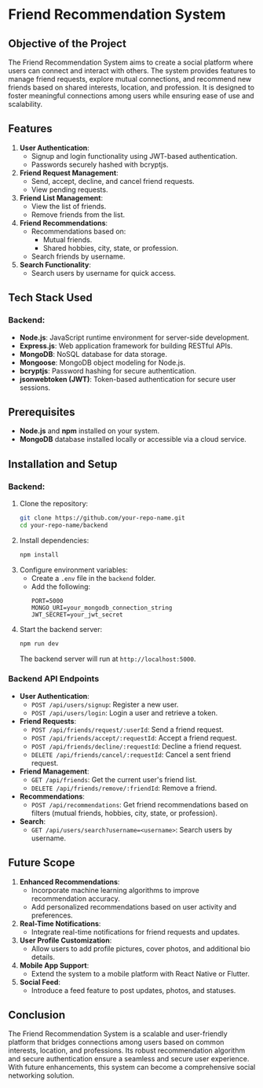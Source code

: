 # Friend Recommendation System

## Objective of the Project
The Friend Recommendation System aims to create a social platform where users can connect and interact with others. The system provides features to manage friend requests, explore mutual connections, and recommend new friends based on shared interests, location, and profession. It is designed to foster meaningful connections among users while ensuring ease of use and scalability.

## Features
1. **User Authentication**:
   - Signup and login functionality using JWT-based authentication.
   - Passwords securely hashed with bcryptjs.
2. **Friend Request Management**:
   - Send, accept, decline, and cancel friend requests.
   - View pending requests.
3. **Friend List Management**:
   - View the list of friends.
   - Remove friends from the list.
4. **Friend Recommendations**:
   - Recommendations based on:
     - Mutual friends.
     - Shared hobbies, city, state, or profession.
   - Search friends by username.
5. **Search Functionality**:
   - Search users by username for quick access.

## Tech Stack Used
### Backend:
- **Node.js**: JavaScript runtime environment for server-side development.
- **Express.js**: Web application framework for building RESTful APIs.
- **MongoDB**: NoSQL database for data storage.
- **Mongoose**: MongoDB object modeling for Node.js.
- **bcryptjs**: Password hashing for secure authentication.
- **jsonwebtoken (JWT)**: Token-based authentication for secure user sessions.

## Prerequisites
- **Node.js** and **npm** installed on your system.
- **MongoDB** database installed locally or accessible via a cloud service.

## Installation and Setup
### Backend:
1. Clone the repository:
   ```bash
   git clone https://github.com/your-repo-name.git
   cd your-repo-name/backend
   ```
2. Install dependencies:
   ```bash
   npm install
   ```
3. Configure environment variables:
   - Create a `.env` file in the `backend` folder.
   - Add the following:
     ```env
     PORT=5000
     MONGO_URI=your_mongodb_connection_string
     JWT_SECRET=your_jwt_secret
     ```
4. Start the backend server:
   ```bash
   npm run dev
   ```
   The backend server will run at `http://localhost:5000`.

### Backend API Endpoints
- **User Authentication**:
  - `POST /api/users/signup`: Register a new user.
  - `POST /api/users/login`: Login a user and retrieve a token.
- **Friend Requests**:
  - `POST /api/friends/request/:userId`: Send a friend request.
  - `POST /api/friends/accept/:requestId`: Accept a friend request.
  - `POST /api/friends/decline/:requestId`: Decline a friend request.
  - `DELETE /api/friends/cancel/:requestId`: Cancel a sent friend request.
- **Friend Management**:
  - `GET /api/friends`: Get the current user's friend list.
  - `DELETE /api/friends/remove/:friendId`: Remove a friend.
- **Recommendations**:
  - `POST /api/recommendations`: Get friend recommendations based on filters (mutual friends, hobbies, city, state, or profession).
- **Search**:
  - `GET /api/users/search?username=<username>`: Search users by username.

## Future Scope
1. **Enhanced Recommendations**:
   - Incorporate machine learning algorithms to improve recommendation accuracy.
   - Add personalized recommendations based on user activity and preferences.
2. **Real-Time Notifications**:
   - Integrate real-time notifications for friend requests and updates.
3. **User Profile Customization**:
   - Allow users to add profile pictures, cover photos, and additional bio details.
4. **Mobile App Support**:
   - Extend the system to a mobile platform with React Native or Flutter.
5. **Social Feed**:
   - Introduce a feed feature to post updates, photos, and statuses.

## Conclusion
The Friend Recommendation System is a scalable and user-friendly platform that bridges connections among users based on common interests, location, and professions. Its robust recommendation algorithm and secure authentication ensure a seamless and secure user experience. With future enhancements, this system can become a comprehensive social networking solution.

